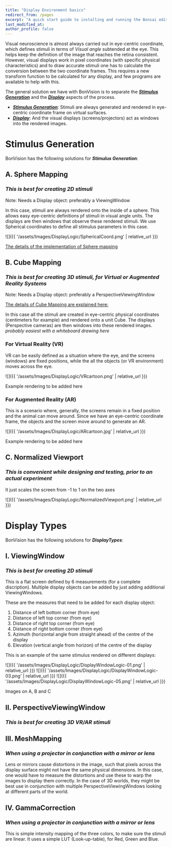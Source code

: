 ```yaml
---
title: "Display Environment basics"
redirect_from: /pages
excerpt: "A quick start guide to installing and running the Bonsai editor."
last_modified_at: 
author_profile: false
---
```


Visual neuroscience is almost always carried out in eye-centric coordinate, which defines stimuli in terms of _Visual angle_ subtended at the eye. This helps keep the definition of the image that reaches the retina consistent. However, visual displays work in pixel coordinates (with specific physical characteristics) and to draw accurate stimuli one has to calculate the conversion between the two coordinate frames. This requires a new transform function to be calculated for any display, and few programs are available to help with this. 

The general solution we have with BonVision is to separate the [_**Stimulus Generation**_](/pages/Display-Environment-basics#stimulus-generation) and the [_**Display**_](/pages/Display-Environment-basics#display-types) aspects of the process. 
* [_**Stimulus Generation**_](/pages/Display-Environment-basics#stimulus-generation): Stimuli are always generated and rendered in eye-centric coordinate frame on virtual surfaces. 
* [_**Display**_](/pages/Display-Environment-basics#display-types): And the visual displays (screens/projectors) act as windows into the rendered images. 

# Stimulus Generation
BonVision has the following solutions for _**Stimulus Generation**_:
## A. Sphere Mapping
### _This is best for creating 2D stimuli_
Note: Needs a Display object: preferably a ViewingWindow

In this case, stimuli are always rendered onto the inside of a sphere. This allows easy eye-centric definitions pf stimuli in visual angle units. The displays are then windows that observe these rendered stimuli. We use Spherical coordinates to define all stimulus parameters in this case. 

![]({{ '/assets/Images/DisplayLogic/SphericalCoord.png' | relative_url }})

[The details of the implementation of Sphere mapping](https://en.wikibooks.org/wiki/Blender_3D:_Noob_to_Pro/UV_Map_Basics)

## B. Cube Mapping
### _This is best for creating 3D stimuli, for Virtual or Augmented Reality Systems_

Note: Needs a Display object: preferably a PerspectiveViewingWindow

[The details of Cube Mapping are explained here:](https://en.wikipedia.org/wiki/Cube_mapping)

In this case all the stimuli are created in eye-centric physical coordinates (centimeters for example) and rendered onto a unit Cube. The displays (Perspective cameras) are then windows into these rendered images.
*probably easiest with a whiteboard drawing here*

### For Virtual Reality (VR)
VR can be easily defined as a situation where the eye, and the screens (windows) are fixed positions, while the all the objects (or VR environment) moves across the eye.

![]({{ '/assets/Images/DisplayLogic/VRcartoon.png' | relative_url }})

 Example rendering to be added here

### For Augmented Reality (AR)

This is a scenario where, generally, the screens remain in a fixed position and the animal can move around. Since we have an eye-centric coordinate frame, the objects and the screen move around to generate an AR. 

![]({{ '/assets/Images/DisplayLogic/ARcartoon.jpg' | relative_url }})

 Example rendering to be added here

## C. Normalized Viewport
### _This is convenient while designing and testing, prior to an actual experiment_
It just scales the screen from -1 to 1 on the two axes

![]({{ '/assets/Images/DisplayLogic/NormalizedViewport.png' | relative_url }})

# Display Types
BonVision has the following solutions for _**DisplayTypes**_:
## I. ViewingWindow
### _This is best for creating 2D stimuli_
This is a flat screen defined by 6 measurements (for a complete discription). Multiple display objects can be added by just adding additional ViewingWindows.

These are the measures that need to be added for each display object:
1. Distance of left bottom corner (from eye)
2. Distance of left top corner (from eye)
3. Distance of right top corner (from eye)
4. Distance of right bottom corner (from eye)
5. Azimuth (horizontal angle from straight ahead) of the centre of the display
6. Elevation (vertical angle from horizon) of the centre of the display


This is an example of the same stimulus rendered on different displays:

![]({{ '/assets/Images/DisplayLogic/DisplayWindowLogic-01.png' | relative_url }})
![]({{ '/assets/Images/DisplayLogic/DisplayWindowLogic-03.png' | relative_url }})
![]({{ '/assets/Images/DisplayLogic/DisplayWindowLogic-05.png' | relative_url }})

Images on A, B and C

## II. PerspectiveViewingWindow
### _This is best for creating 3D VR/AR stimuli_

## III. MeshMapping
### _When using a projector in conjunction with a mirror or lens_
Lens or mirrors cause distortions in the image, such that pixels across the display surface might not have the same physical dimensions. In this case, one would have to measure the distortions and use these to warp the images to display them correctly. In the case of 3D worlds, they might be best use in conjunction with multiple PerspectiveViewingWindows looking at different parts of the world.

## IV. GammaCorrection
### _When using a projector in conjunction with a mirror or lens_
This is simple intensity mapping of the three colors, to make sure the stimuli are linear. It uses a simple LUT (Look-up-table), for Red, Green and Blue. 

